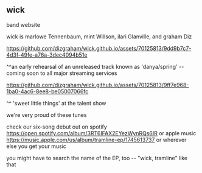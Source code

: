 ## wick
band website

wick is marlowe Tennenbaum, mint Willson, ilari Glanville, and graham Diz

https://github.com/dizgraham/wick.github.io/assets/70125813/9dd9b7c7-4d3f-49fe-a76a-3dec4094b51e

^^an early rehearsal of an unreleased track known as 'danya/spring' -- coming soon to all major streaming services

https://github.com/dizgraham/wick.github.io/assets/70125813/9ff7e968-1ba0-4ac6-8ee8-be05007066fc

^^ 'sweet little things' at the talent show

we're very proud of these tunes

check our six-song debut out on spotify https://open.spotify.com/album/3RT6IFAX2EYezWynRQs6IR
or apple music https://music.apple.com/us/album/tramline-ep/1745613737
or wherever else you get your music

you might have to search the name of the EP, too -- "wick, tramline" like that
